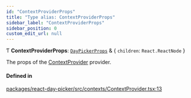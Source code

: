 ```yaml
---
id: "ContextProviderProps"
title: "Type alias: ContextProviderProps"
sidebar_label: "ContextProviderProps"
sidebar_position: 0
custom_edit_url: null
---
```


Ƭ **ContextProviderProps**: [`DayPickerProps`](DayPickerProps) & { `children`: `React.ReactNode`  }

The props of the [ContextProvider](../functions/ContextProvider) provider.

#### Defined in

[packages/react-day-picker/src/contexts/ContextProvider.tsx:13](https://github.com/gpbl/react-day-picker/blob/6bc3b9d0/packages/react-day-picker/src/contexts/ContextProvider.tsx#L13)
